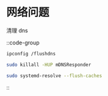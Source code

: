 # 网络问题

清理 dns

::code-group

```bash [PowerShell]
ipconfig /flushdns

```

```bash [Mac OS]
sudo killall -HUP mDNSResponder

```

```bash [Linux]
sudo systemd-resolve --flush-caches

```

::
